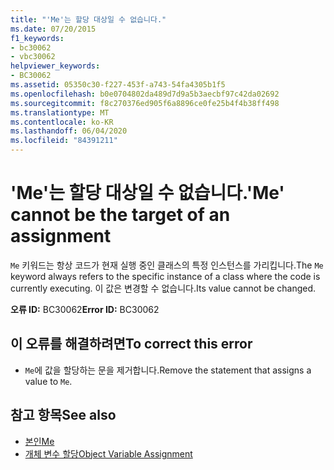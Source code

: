 ```yaml
---
title: "'Me'는 할당 대상일 수 없습니다."
ms.date: 07/20/2015
f1_keywords:
- bc30062
- vbc30062
helpviewer_keywords:
- BC30062
ms.assetid: 05350c30-f227-453f-a743-54fa4305b1f5
ms.openlocfilehash: b0e0704802da489d7d9a5b3aecbf97c42da02692
ms.sourcegitcommit: f8c270376ed905f6a8896ce0fe25b4f4b38ff498
ms.translationtype: MT
ms.contentlocale: ko-KR
ms.lasthandoff: 06/04/2020
ms.locfileid: "84391211"
---
```

# <a name="me-cannot-be-the-target-of-an-assignment"></a><span data-ttu-id="3a30b-102">'Me'는 할당 대상일 수 없습니다.</span><span class="sxs-lookup"><span data-stu-id="3a30b-102">'Me' cannot be the target of an assignment</span></span>
<span data-ttu-id="3a30b-103">`Me` 키워드는 항상 코드가 현재 실행 중인 클래스의 특정 인스턴스를 가리킵니다.</span><span class="sxs-lookup"><span data-stu-id="3a30b-103">The `Me` keyword always refers to the specific instance of a class where the code is currently executing.</span></span> <span data-ttu-id="3a30b-104">이 값은 변경할 수 없습니다.</span><span class="sxs-lookup"><span data-stu-id="3a30b-104">Its value cannot be changed.</span></span>  
  
 <span data-ttu-id="3a30b-105">**오류 ID:** BC30062</span><span class="sxs-lookup"><span data-stu-id="3a30b-105">**Error ID:** BC30062</span></span>  
  
## <a name="to-correct-this-error"></a><span data-ttu-id="3a30b-106">이 오류를 해결하려면</span><span class="sxs-lookup"><span data-stu-id="3a30b-106">To correct this error</span></span>  
  
- <span data-ttu-id="3a30b-107">`Me`에 값을 할당하는 문을 제거합니다.</span><span class="sxs-lookup"><span data-stu-id="3a30b-107">Remove the statement that assigns a value to `Me`.</span></span>  
  
## <a name="see-also"></a><span data-ttu-id="3a30b-108">참고 항목</span><span class="sxs-lookup"><span data-stu-id="3a30b-108">See also</span></span>

- [<span data-ttu-id="3a30b-109">본인</span><span class="sxs-lookup"><span data-stu-id="3a30b-109">Me</span></span>](../programming-guide/program-structure/me-my-mybase-and-myclass.md#me)
- [<span data-ttu-id="3a30b-110">개체 변수 할당</span><span class="sxs-lookup"><span data-stu-id="3a30b-110">Object Variable Assignment</span></span>](../programming-guide/language-features/variables/object-variable-assignment.md)
